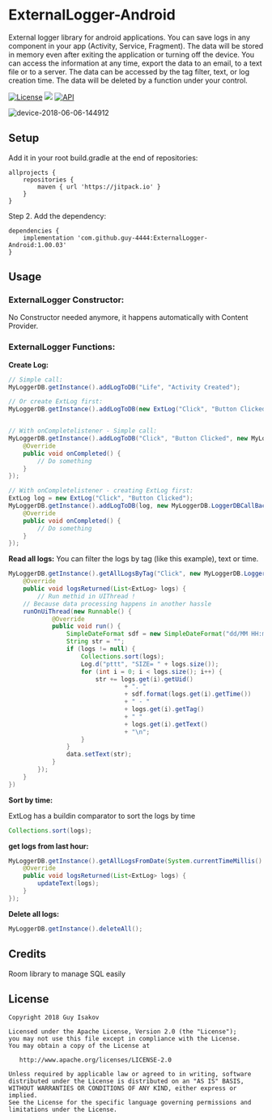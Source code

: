 # ExternalLogger-Android
External logger library for android applications.
You can save logs in any component in your app (Activity, Service, Fragment).
The data will be stored in memory even after exiting the application or turning off the device.
You can access the information at any time, export the data to an email, to a text file or to a server.
The data can be accessed by the tag filter, text, or log creation time.
The data will be deleted by a function under your control.



[![License](https://img.shields.io/badge/License-Apache%202.0-blue.svg)](https://github.com/vlad1m1r990/Lemniscate/blob/master/LICENSE)
[![](https://jitpack.io/v/guy-4444/ExternalLogger-Android.svg)](https://jitpack.io/#guy-4444/ExternalLogger-Android)
[![API](https://img.shields.io/badge/API-15%2B-green.svg?style=flat)]()


![device-2018-06-06-144912](https://github.com/guy-4444/ExternalLogger-Android/blob/master/Screenshot2.png?raw=true)


## Setup
Add it in your root build.gradle at the end of repositories:
```
allprojects {
	repositories {
		maven { url 'https://jitpack.io' }
	}
}
```

Step 2. Add the dependency:

```
dependencies {
	implementation 'com.github.guy-4444:ExternalLogger-Android:1.00.03'
}
```
## Usage

### ExternalLogger Constructor:
No Constructor needed anymore, it happens automatically with Content Provider.

### ExternalLogger Functions:

**Create Log:**
```java
// Simple call:
MyLoggerDB.getInstance().addLogToDB("Life", "Activity Created");

// Or create ExtLog first:
MyLoggerDB.getInstance().addLogToDB(new ExtLog("Click", "Button Clicked"));


// With onCompletelistener - Simple call:
MyLoggerDB.getInstance().addLogToDB("Click", "Button Clicked", new MyLoggerDB.LoggerDBCallBack_OnCompleted() {
    @Override
    public void onCompleted() {
        // Do something
    }
});

// With onCompletelistener - creating ExtLog first:
ExtLog log = new ExtLog("Click", "Button Clicked");
MyLoggerDB.getInstance().addLogToDB(log, new MyLoggerDB.LoggerDBCallBack_OnCompleted() {
    @Override
    public void onCompleted() {
        // Do something
    }
});

```

**Read all logs:**
You can filter the logs by tag (like this example), text or time.
```java
MyLoggerDB.getInstance().getAllLogsByTag("Click", new MyLoggerDB.LoggerDBCallBack_LogsReturned() {
    @Override
    public void logsReturned(List<ExtLog> logs) {
    	// Run methid in UIThread !
	// Because data processing happens in another hassle
	runOnUiThread(new Runnable() {
            @Override
            public void run() {
                SimpleDateFormat sdf = new SimpleDateFormat("dd/MM HH:mm:ss");
                String str = "";
                if (logs != null) {
                    Collections.sort(logs);
                    Log.d("pttt", "SIZE= " + logs.size());
                    for (int i = 0; i < logs.size(); i++) {
                        str += logs.get(i).getUid()
                                + ". "
                                + sdf.format(logs.get(i).getTime())
                                + " - "
                                + logs.get(i).getTag()
                                + " "
                                + logs.get(i).getText()
                                + "\n";
                    }
                }
                data.setText(str);
            }
        });
    }
})
``` 

**Sort by time:**

ExtLog has a buildin comparator to sort the logs by time
```java
Collections.sort(logs);
``` 

**get logs from last hour:**
```java
MyLoggerDB.getInstance().getAllLogsFromDate(System.currentTimeMillis() - 3600*1000l, new MyLoggerDB.LoggerDBCallBack_LogsReturned() {
    @Override
    public void logsReturned(List<ExtLog> logs) {
        updateText(logs);
    }
});
```
**Delete all logs:**
```java
MyLoggerDB.getInstance().deleteAll();
```
## Credits

Room library to manage SQL easily

## License

    Copyright 2018 Guy Isakov

    Licensed under the Apache License, Version 2.0 (the "License");
    you may not use this file except in compliance with the License.
    You may obtain a copy of the License at

       http://www.apache.org/licenses/LICENSE-2.0

    Unless required by applicable law or agreed to in writing, software
    distributed under the License is distributed on an "AS IS" BASIS,
    WITHOUT WARRANTIES OR CONDITIONS OF ANY KIND, either express or implied.
    See the License for the specific language governing permissions and
    limitations under the License.

